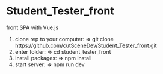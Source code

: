 # Student_Tester_front
front SPA with Vue.js

1. clone rep to your computer:
       => git clone https://github.com/cutSceneDev/Student_Tester_front.git
2. enter folder:
       => cd student_tester_front
3. install packages:
       => npm install
4. start server:
       => npm run dev
